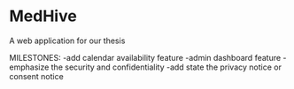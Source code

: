 # MedHive
A web application for our thesis


  MILESTONES: 
    -add calendar availability feature
    -admin dashboard feature
    -emphasize the security and confidentiality
    -add state the privacy notice or consent notice
